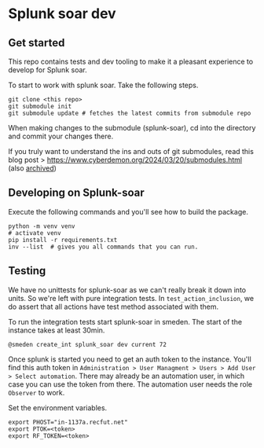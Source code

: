 # Splunk soar dev

## Get started

This repo contains tests and dev tooling to make it a pleasant experience to develop for Splunk soar.

To start to work with splunk soar. Take the following steps.

```shell
git clone <this repo>
git submodule init
git submodule update # fetches the latest commits from submodule repo
```

When making changes to the submodule (splunk-soar), cd into the directory and commit your changes there.

If you truly want to understand the ins and outs of git submodules, read this blog post > https://www.cyberdemon.org/2024/03/20/submodules.html (also [archived](https://archive.is/Q3QOz))

## Developing on Splunk-soar

Execute the following commands and you'll see how to build the package.

```shell
python -m venv venv
# activate venv
pip install -r requirements.txt
inv --list  # gives you all commands that you can run.
```

## Testing

We have no unittests for splunk-soar as we can't really break it down into units. So we're left with pure integration tests. In `test_action_inclusion`, we do assert that all actions have test method associated with them.

To run the integration tests start splunk-soar in smeden. The start of the instance takes at least 30min.

```
@smeden create_int splunk_soar dev current 72
```

Once splunk is started you need to get an auth token to the instance. You'll find this auth token in `Administration > User Managment > Users > Add User > Select automation`. There may already be an automation user, in which case you can use the token from there. The automation user needs the role `Observer` to work.

Set the environment variables.
```
export PHOST="in-1137a.recfut.net"
export PTOK=<token>
export RF_TOKEN=<token>
```
